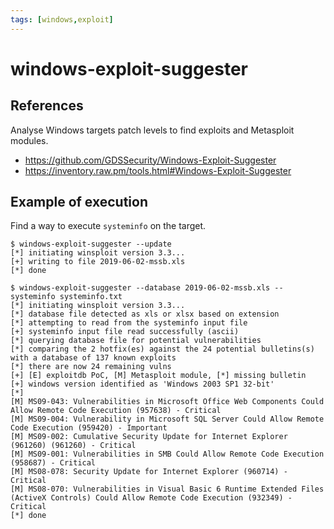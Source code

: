 ```yaml
---
tags: [windows,exploit]
---
```

# windows-exploit-suggester

## References

Analyse Windows targets patch levels to find exploits and Metasploit modules.

- https://github.com/GDSSecurity/Windows-Exploit-Suggester
- https://inventory.raw.pm/tools.html#Windows-Exploit-Suggester

## Example of execution

Find a way to execute `systeminfo` on the target.

```
$ windows-exploit-suggester --update
[*] initiating winsploit version 3.3...
[+] writing to file 2019-06-02-mssb.xls
[*] done

$ windows-exploit-suggester --database 2019-06-02-mssb.xls --systeminfo systeminfo.txt
[*] initiating winsploit version 3.3...
[*] database file detected as xls or xlsx based on extension
[*] attempting to read from the systeminfo input file
[+] systeminfo input file read successfully (ascii)
[*] querying database file for potential vulnerabilities
[*] comparing the 2 hotfix(es) against the 24 potential bulletins(s) with a database of 137 known exploits
[*] there are now 24 remaining vulns
[+] [E] exploitdb PoC, [M] Metasploit module, [*] missing bulletin
[+] windows version identified as 'Windows 2003 SP1 32-bit'
[*] 
[M] MS09-043: Vulnerabilities in Microsoft Office Web Components Could Allow Remote Code Execution (957638) - Critical
[M] MS09-004: Vulnerability in Microsoft SQL Server Could Allow Remote Code Execution (959420) - Important
[M] MS09-002: Cumulative Security Update for Internet Explorer (961260) (961260) - Critical
[M] MS09-001: Vulnerabilities in SMB Could Allow Remote Code Execution (958687) - Critical
[M] MS08-078: Security Update for Internet Explorer (960714) - Critical
[M] MS08-070: Vulnerabilities in Visual Basic 6 Runtime Extended Files (ActiveX Controls) Could Allow Remote Code Execution (932349) - Critical
[*] done
```
